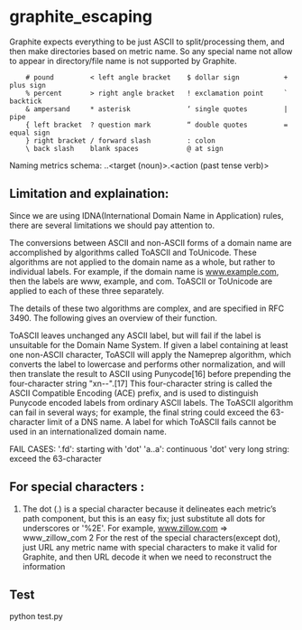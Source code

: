 # graphite_escaping

Graphite expects everything to be just ASCII to split/processing them, and then make directories based on metric name.
So any special name not allow to appear in directory/file name is not supported by Graphite.

		# pound			< left angle bracket	$ dollar sign			+ plus sign
		% percent		> right angle bracket	! exclamation point		` backtick
		& ampersand		* asterisk				‘ single quotes			| pipe
		{ left bracket	? question mark			“ double quotes			= equal sign
		} right bracket	/ forward slash			: colon	 
		\ back slash	blank spaces			@ at sign


Naming metrics schema:
	<namespace>.<instrumented section>.<target (noun)>.<action (past tense verb)>



## Limitation and explaination:

Since we are using IDNA(International Domain Name in Application) rules, there are several limitations we should pay attention to.

The conversions between ASCII and non-ASCII forms of a domain name are accomplished by algorithms called ToASCII and ToUnicode. 
These algorithms are not applied to the domain name as a whole, but rather to individual labels. For example, 
if the domain name is www.example.com, then the labels are www, example, and com. ToASCII or ToUnicode are applied 
to each of these three separately.

The details of these two algorithms are complex, and are specified in RFC 3490. The following gives an overview of their function.

ToASCII leaves unchanged any ASCII label, but will fail if the label is unsuitable for the Domain Name System. 
If given a label containing at least one non-ASCII character, ToASCII will apply the Nameprep algorithm, which converts the 
label to lowercase and performs other normalization, and will then translate the result to ASCII using Punycode[16] before 
prepending the four-character string "xn--".[17] This four-character string is called the ASCII Compatible Encoding (ACE) prefix, 
and is used to distinguish Punycode encoded labels from ordinary ASCII labels. The ToASCII algorithm can fail in several ways; 
for example, the final string could exceed the 63-character limit of a DNS name. A label for which ToASCII fails cannot be used 
in an internationalized domain name.

FAIL CASES:
'.fd': starting with 'dot'
'a..a': continuous 'dot'
very long string: exceed the 63-character



## For special characters :

1. 	The dot (.) is a special character because it delineates each metric’s path component, 
	but this is an easy fix; just substitute all dots for underscores or '%2E'. 
	For example, www.zillow.com => www_zillow_com
2   For the rest of the special characters(except dot), just URL any metric name with 
	special characters to make it valid for Graphite, and then URL decode it when we need to
	reconstruct the information


## Test

python test.py


